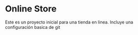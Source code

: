 # Online Store
Este es un proyecto inicial para una tienda en linea. Incluye una configuración basica de git
